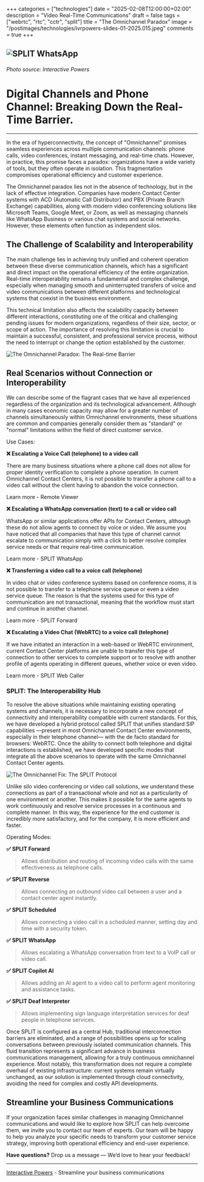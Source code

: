 +++
categories = ["technologies"]
date = "2025-02-08T12:00:00+02:00"
description = "Video Real-Time Communications"
draft = false
tags = ["webrtc", "rtc", "cctr", "split"]
title = "The Omnichannel Paradox"
image = "/postimages/technologies/ivrpowers-slides-01-2025.015.jpeg"
comments = true
+++

![SPLIT WhatsApp](/postimages/technologies/ivrpowers-slides-01-2025.015.jpeg)
-------
###### Photo source: Interactive Powers

# Digital Channels and Phone Channel: Breaking Down the Real-Time Barrier.
-------

In the era of hyperconnectivity, the concept of "Omnichannel" promises seamless experiences across multiple communication channels: phone calls, video conferences, instant messaging, and real-time chats. However, in practice, this promise faces a paradox: organizations have a wide variety of tools, but they often operate in isolation. This fragmentation compromises operational efficiency and customer experience.

The Omnichannel paradox lies not in the absence of technology, but in the lack of effective integration. Companies have modern Contact Center systems with ACD (Automatic Call Distributor) and PBX (Private Branch Exchange) capabilities, along with modern video conferencing solutions like Microsoft Teams, Google Meet, or Zoom, as well as messaging channels like WhatsApp Business or various chat systems and social networks. However, these elements often function as independent silos.

## The Challenge of Scalability and Interoperability

The main challenge lies in achieving truly unified and coherent operation between these diverse communication channels, which has a significant and direct impact on the operational efficiency of the entire organization. Real-time interoperability remains a fundamental and complex challenge, especially when managing smooth and uninterrupted transfers of voice and video communications between different platforms and technological systems that coexist in the business environment.

This technical limitation also affects the scalability capacity between different interactions, constituting one of the critical and challenging pending issues for modern organizations, regardless of their size, sector, or scope of action. The importance of resolving this limitation is crucial to maintain a successful, consistent, and professional service process, without the need to interrupt or change the option established by the customer.

![The Omnichannel Paradox: The Real-time Barrier](/postimages/technologies/ivrpowers-slides-01-2025.017.jpeg)

## Real Scenarios without Connection or Interoperability

We can describe some of the flagrant cases that we have all experienced regardless of the organization and its technological advancement. Although in many cases economic capacity may allow for a greater number of channels simultaneously within Omnichannel environments, these situations are common and companies generally consider them as "standard" or "normal" limitations within the field of direct customer service.

Use Cases:

**❌ Escalating a Voice Call (telephone) to a video call**

There are many business situations where a phone call does not allow for proper identity verification to complete a phone operation. In current Omnichannel Contact Centers, it is not possible to transfer a phone call to a video call without the client having to abandon the voice connection.

Learn more - Remote Viewer

**❌ Escalating a WhatsApp conversation (text) to a call or video call**

WhatsApp or similar applications offer APIs for Contact Centers, although these do not allow agents to connect by voice or video. We assume you have noticed that all companies that have this type of channel cannot escalate to communication simply with a click to better resolve complex service needs or that require real-time communication.

Learn more - SPLIT WhatsApp

**❌ Transferring a video call to a voice call (telephone)**

In video chat or video conference systems based on conference rooms, it is not possible to transfer to a telephone service queue or even a video service queue. The reason is that the systems used for this type of communication are not transactional, meaning that the workflow must start and continue in another channel.

Learn more - SPLIT Forward

**❌ Escalating a Video Chat (WebRTC) to a voice call (telephone)**

If we have initiated an interaction in a web-based or WebRTC environment, current Contact Center platforms are unable to transfer this type of connection to other services to complete support or to resolve with another profile of agents operating in different queues, whether voice or even video.

Learn more - SPLIT Web Caller

### SPLIT: The Interoperability Hub

To resolve the above situations while maintaining existing operating systems and channels, it is necessary to incorporate a new concept of connectivity and interoperability compatible with current standards. For this, we have developed a hybrid protocol called SPLIT that unifies standard SIP capabilities —present in most Omnichannel Contact Center environments, especially in their telephone channel— with the de facto standard for browsers: WebRTC. Once the ability to connect both telephone and digital interactions is established, we have developed specific modes that integrate all the above scenarios to operate with the same Omnichannel Contact Center agents.

![The Omnichannel Fix: The SPLIT Protocol](/postimages/technologies/ivrpowers-slides-01-2025.016.jpeg)

Unlike silo video conferencing or video call solutions, we understand these connections as part of a transactional whole and not as a particularity of one environment or another. This makes it possible for the same agents to work continuously and resolve service processes in a continuous and complete manner. In this way, the experience for the end customer is incredibly more satisfactory, and for the company, it is more efficient and faster.

Operating Modes:

**✅ SPLIT Forward**

> Allows distribution and routing of incoming video calls with the same effectiveness as telephone calls.

**✅ SPLIT Reverse**

> Allows connecting an outbound video call between a user and a contact center agent instantly.

**✅ SPLIT Scheduled**

> Allows connecting a video call in a scheduled manner, setting day and time with a security token.

**✅ SPLIT WhatsApp**

> Allows escalating a WhatsApp conversation from text to a VoIP call or video call.

**✅ SPLIT Copilot AI**

> Allows adding an AI agent to a video call to perform agent monitoring and assistance tasks.

**✅ SPLIT Deaf Interpreter**

> Allows implementing sign language interpretation services for deaf people in telephone services.

Once SPLIT is configured as a central Hub, traditional interconnection barriers are eliminated, and a range of possibilities opens up for scaling conversations between previously isolated communication channels. This fluid transition represents a significant advance in business communications management, allowing for a truly continuous omnichannel experience. Most notably, this transformation does not require a complete overhaul of existing infrastructure: current systems remain virtually unchanged, as our solution is implemented through cloud connectivity, avoiding the need for complex and costly API developments.

## Streamline your Business Communications

If your organization faces similar challenges in managing Omnichannel communications and would like to explore how SPLIT can help overcome them, we invite you to contact our team of experts. Our team will be happy to help you analyze your specific needs to transform your customer service strategy, improving both operational efficiency and end-user experience.

**Have questions?** Drop us a message — We’d love to hear your feedback!

---
[Interactive Powers](http://www.ivrpowers.com/) - Streamline your business communications
